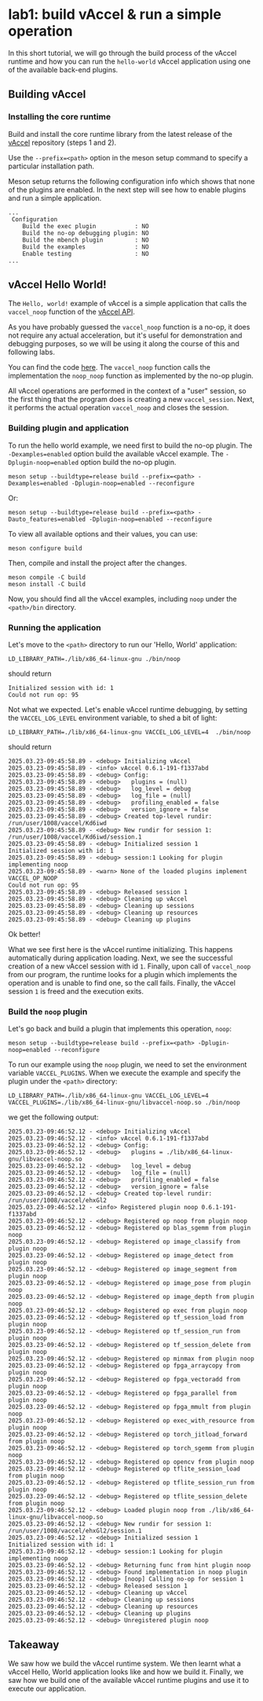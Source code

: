 # lab1: build vAccel & run a simple operation

In this short tutorial, we will go through the build process of the vAccel
runtime and how you can run the `hello-world` vAccel application using one
of the available back-end plugins.

## Building vAccel

### Installing the core runtime

Build and install the core runtime library from the latest release of the [vAccel](https://github.com/nubificus/vaccel) repository (steps 1 and 2).

Use the `--prefix=<path>` option in the meson setup command to specify a particular installation path.

Meson setup returns the following configuration info which shows that none of the plugins are enabled. In the next step will see how to enable plugins and run a simple application.
```
...
 Configuration
    Build the exec plugin           : NO
    Build the no-op debugging plugin: NO
    Build the mbench plugin         : NO
    Build the examples              : NO
    Enable testing                  : NO
...
```

## vAccel Hello World!

The `Hello, world!` example of vAccel is a simple application that calls the
`vaccel_noop` function of the [vAccel API](https://docs.vaccel.org/api).

As you have probably guessed the `vaccel_noop` function is a no-op, it does not
require any actual acceleration, but it's useful for demonstration and debugging
purposes, so we will be using it along the course of this and following labs.

You can find the code [here](https://github.com/nubificus/vaccel/blob/main/src/ops/noop.c). The `vaccel_noop` function calls the implementation the `noop_noop` function as implemented by the no-op plugin.

All vAccel operations are performed in the context of a "user" session, so the
first thing that the program does is creating a new `vaccel_session`.
Next, it performs the actual operation `vaccel_noop` and closes the session.

### Building plugin and application

To run the hello world example, we need first to build the no-op plugin. The `-Dexamples=enabled` option build the available vAccel example. The `-Dplugin-noop=enabled` option build the no-op plugin.
```
meson setup --buildtype=release build --prefix=<path> -Dexamples=enabled -Dplugin-noop=enabled --reconfigure
```
Or:
```
meson setup --buildtype=release build --prefix=<path> -Dauto_features=enabled -Dplugin-noop=enabled --reconfigure
```

To view all available options and their values, you can use:
```
meson configure build
```

Then, compile and install the project after the changes.
```
meson compile -C build
meson install -C build
```

Now, you should find all the vAccel examples, including `noop`  under the `<path>/bin` directory.

### Running the application

Let's move to the `<path>` directory to run our 'Hello, World' application:

```
LD_LIBRARY_PATH=./lib/x86_64-linux-gnu ./bin/noop
```
should return
```
Initialized session with id: 1
Could not run op: 95
```

Not what we expected. Let's enable vAccel runtime debugging, by setting the
`VACCEL_LOG_LEVEL` environment variable, to shed a bit of light:

```
LD_LIBRARY_PATH=./lib/x86_64-linux-gnu VACCEL_LOG_LEVEL=4  ./bin/noop
```
should return
```
2025.03.23-09:45:58.89 - <debug> Initializing vAccel
2025.03.23-09:45:58.89 - <info> vAccel 0.6.1-191-f1337abd
2025.03.23-09:45:58.89 - <debug> Config:
2025.03.23-09:45:58.89 - <debug>   plugins = (null)
2025.03.23-09:45:58.89 - <debug>   log_level = debug
2025.03.23-09:45:58.89 - <debug>   log_file = (null)
2025.03.23-09:45:58.89 - <debug>   profiling_enabled = false
2025.03.23-09:45:58.89 - <debug>   version_ignore = false
2025.03.23-09:45:58.89 - <debug> Created top-level rundir: /run/user/1008/vaccel/Kd6iwd
2025.03.23-09:45:58.89 - <debug> New rundir for session 1: /run/user/1008/vaccel/Kd6iwd/session.1
2025.03.23-09:45:58.89 - <debug> Initialized session 1
Initialized session with id: 1
2025.03.23-09:45:58.89 - <debug> session:1 Looking for plugin implementing noop
2025.03.23-09:45:58.89 - <warn> None of the loaded plugins implement VACCEL_OP_NOOP
Could not run op: 95
2025.03.23-09:45:58.89 - <debug> Released session 1
2025.03.23-09:45:58.89 - <debug> Cleaning up vAccel
2025.03.23-09:45:58.89 - <debug> Cleaning up sessions
2025.03.23-09:45:58.89 - <debug> Cleaning up resources
2025.03.23-09:45:58.89 - <debug> Cleaning up plugins
```

Ok better!

What we see first here is the vAccel runtime initializing. This happens
automatically during application loading. Next, we see the successful
creation of a new vAccel session with id `1`. Finally, upon call of
`vaccel_noop` from our program, the runtime looks for a plugin which implements
the operation and is unable to find one, so the call fails. Finally, the
vAccel session `1` is freed and the execution exits.

### Build the `noop` plugin

Let's go back and build a plugin that implements this operation, `noop`:

```
meson setup --buildtype=release build --prefix=<path> -Dplugin-noop=enabled --reconfigure
```

To run our example using the `noop` plugin, we need to set the environment
variable `VACCEL_PLUGINS`. When we execute the example and specify the
plugin under the `<path>` directory:

```
LD_LIBRARY_PATH=./lib/x86_64-linux-gnu VACCEL_LOG_LEVEL=4 VACCEL_PLUGINS=./lib/x86_64-linux-gnu/libvaccel-noop.so ./bin/noop
```
we get the following output:

```
2025.03.23-09:46:52.12 - <debug> Initializing vAccel
2025.03.23-09:46:52.12 - <info> vAccel 0.6.1-191-f1337abd
2025.03.23-09:46:52.12 - <debug> Config:
2025.03.23-09:46:52.12 - <debug>   plugins = ./lib/x86_64-linux-gnu/libvaccel-noop.so
2025.03.23-09:46:52.12 - <debug>   log_level = debug
2025.03.23-09:46:52.12 - <debug>   log_file = (null)
2025.03.23-09:46:52.12 - <debug>   profiling_enabled = false
2025.03.23-09:46:52.12 - <debug>   version_ignore = false
2025.03.23-09:46:52.12 - <debug> Created top-level rundir: /run/user/1008/vaccel/ehxGl2
2025.03.23-09:46:52.12 - <info> Registered plugin noop 0.6.1-191-f1337abd
2025.03.23-09:46:52.12 - <debug> Registered op noop from plugin noop
2025.03.23-09:46:52.12 - <debug> Registered op blas_sgemm from plugin noop
2025.03.23-09:46:52.12 - <debug> Registered op image_classify from plugin noop
2025.03.23-09:46:52.12 - <debug> Registered op image_detect from plugin noop
2025.03.23-09:46:52.12 - <debug> Registered op image_segment from plugin noop
2025.03.23-09:46:52.12 - <debug> Registered op image_pose from plugin noop
2025.03.23-09:46:52.12 - <debug> Registered op image_depth from plugin noop
2025.03.23-09:46:52.12 - <debug> Registered op exec from plugin noop
2025.03.23-09:46:52.12 - <debug> Registered op tf_session_load from plugin noop
2025.03.23-09:46:52.12 - <debug> Registered op tf_session_run from plugin noop
2025.03.23-09:46:52.12 - <debug> Registered op tf_session_delete from plugin noop
2025.03.23-09:46:52.12 - <debug> Registered op minmax from plugin noop
2025.03.23-09:46:52.12 - <debug> Registered op fpga_arraycopy from plugin noop
2025.03.23-09:46:52.12 - <debug> Registered op fpga_vectoradd from plugin noop
2025.03.23-09:46:52.12 - <debug> Registered op fpga_parallel from plugin noop
2025.03.23-09:46:52.12 - <debug> Registered op fpga_mmult from plugin noop
2025.03.23-09:46:52.12 - <debug> Registered op exec_with_resource from plugin noop
2025.03.23-09:46:52.12 - <debug> Registered op torch_jitload_forward from plugin noop
2025.03.23-09:46:52.12 - <debug> Registered op torch_sgemm from plugin noop
2025.03.23-09:46:52.12 - <debug> Registered op opencv from plugin noop
2025.03.23-09:46:52.12 - <debug> Registered op tflite_session_load from plugin noop
2025.03.23-09:46:52.12 - <debug> Registered op tflite_session_run from plugin noop
2025.03.23-09:46:52.12 - <debug> Registered op tflite_session_delete from plugin noop
2025.03.23-09:46:52.12 - <debug> Loaded plugin noop from ./lib/x86_64-linux-gnu/libvaccel-noop.so
2025.03.23-09:46:52.12 - <debug> New rundir for session 1: /run/user/1008/vaccel/ehxGl2/session.1
2025.03.23-09:46:52.12 - <debug> Initialized session 1
Initialized session with id: 1
2025.03.23-09:46:52.12 - <debug> session:1 Looking for plugin implementing noop
2025.03.23-09:46:52.12 - <debug> Returning func from hint plugin noop
2025.03.23-09:46:52.12 - <debug> Found implementation in noop plugin
2025.03.23-09:46:52.12 - <debug> [noop] Calling no-op for session 1
2025.03.23-09:46:52.12 - <debug> Released session 1
2025.03.23-09:46:52.12 - <debug> Cleaning up vAccel
2025.03.23-09:46:52.12 - <debug> Cleaning up sessions
2025.03.23-09:46:52.12 - <debug> Cleaning up resources
2025.03.23-09:46:52.12 - <debug> Cleaning up plugins
2025.03.23-09:46:52.12 - <debug> Unregistered plugin noop
```

## Takeaway

We saw how we build the vAccel runtime system. We then learnt what a vAccel
Hello, World application looks like and how we build it. Finally, we saw how
we build one of the available vAccel runtime plugins and use it to execute our
application.
